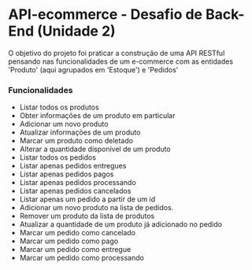 # API-ecommerce - Desafio de Back-End (Unidade 2)

O objetivo do projeto foi praticar a construção de uma API RESTful pensando nas funcionalidades de um e-commerce com as entidades 'Produto' (aqui agrupados em 'Estoque') e 'Pedidos'

### Funcionalidades

- Listar todos os produtos
- Obter informações de um produto em particular
- Adicionar um novo produto
- Atualizar informações de um produto
- Marcar um produto como deletado
- Alterar a quantidade disponível de um produto
- Listar todos os pedidos
- Listar apenas pedidos entregues
- Listar apenas pedidos pagos
- Listar apenas pedidos processando
- Listar apenas pedidos cancelados
- Listar apenas um pedido a partir de um id
- Adicionar um novo produto na lista de pedidos.
- Remover um produto da lista de produtos
- Atualizar a quantidade de um produto já adicionado no pedido
- Marcar um pedido como cancelado
- Marcar um pedido como pago
- Marcar um pedido como entregue
- Marcar um pedido como processando








